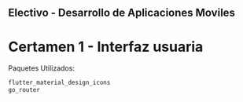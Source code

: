 ## Electivo - Desarrollo de Aplicaciones Moviles

# Certamen 1 - Interfaz usuaria

Paquetes Utilizados:

```bash
flutter_material_design_icons
go_router
```
